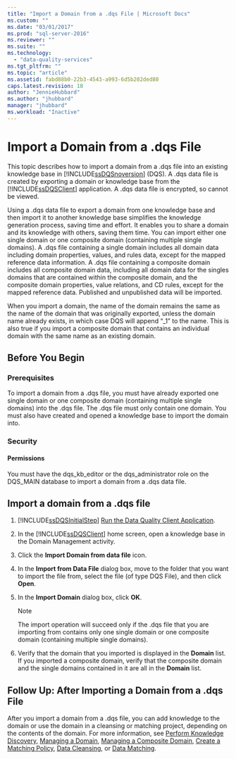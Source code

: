 ```yaml
---
title: "Import a Domain from a .dqs File | Microsoft Docs"
ms.custom: ""
ms.date: "03/01/2017"
ms.prod: "sql-server-2016"
ms.reviewer: ""
ms.suite: ""
ms.technology: 
  - "data-quality-services"
ms.tgt_pltfrm: ""
ms.topic: "article"
ms.assetid: fabd88b0-22b3-4543-a993-6d5b202ded80
caps.latest.revision: 18
author: "JennieHubbard"
ms.author: "jhubbard"
manager: "jhubbard"
ms.workload: "Inactive"
---
```

# Import a Domain from a .dqs File
  This topic describes how to import a domain from a .dqs file into an existing knowledge base in [!INCLUDE[ssDQSnoversion](../includes/ssdqsnoversion-md.md)] (DQS). A .dqs data file is created by exporting a domain or knowledge base from the [!INCLUDE[ssDQSClient](../includes/ssdqsclient-md.md)] application. A .dqs data file is encrypted, so cannot be viewed.  
  
 Using a .dqs data file to export a domain from one knowledge base and then import it to another knowledge base simplifies the knowledge generation process, saving time and effort. It enables you to share a domain and its knowledge with others, saving them time. You can import either one single domain or one composite domain (containing multiple single domains). A .dqs file containing a single domain includes all domain data including domain properties, values, and rules data, except for the mapped reference data information. A .dqs file containing a composite domain includes all composite domain data, including all domain data for the singles domains that are contained within the composite domain, and the composite domain properties, value relations, and CD rules, except for the mapped reference data. Published and unpublished data will be imported.  
  
 When you import a domain, the name of the domain remains the same as the name of the domain that was originally exported, unless the domain name already exists, in which case DQS will append “_1” to the name. This is also true if you import a composite domain that contains an individual domain with the same name as an existing domain.  
  
##  <a name="BeforeYouBegin"></a> Before You Begin  
  
###  <a name="Prerequisites"></a> Prerequisites  
 To import a domain from a .dqs file, you must have already exported one single domain or one composite domain (containing multiple single domains) into the .dqs file. The .dqs file must only contain one domain. You must also have created and opened a knowledge base to import the domain into.  
  
###  <a name="Security"></a> Security  
  
####  <a name="Permissions"></a> Permissions  
 You must have the dqs_kb_editor or the dqs_administrator role on the DQS_MAIN database to import a domain from a .dqs data file.  
  
##  <a name="Import"></a> Import a domain from a .dqs file  
  
1.  [!INCLUDE[ssDQSInitialStep](../includes/ssdqsinitialstep-md.md)] [Run the Data Quality Client Application](../data-quality-services/run-the-data-quality-client-application.md).  
  
2.  In the [!INCLUDE[ssDQSClient](../includes/ssdqsclient-md.md)] home screen, open a knowledge base in the Domain Management activity.  
  
3.  Click the **Import Domain from data file** icon.  
  
4.  In the **Import from Data File** dialog box, move to the folder that you want to import the file from, select the file (of type DQS File), and then click **Open**.  
  
5.  In the **Import Domain** dialog box, click **OK**.  
  
    > [!NOTE]  
    >  The import operation will succeed only if the .dqs file that you are importing from contains only one single domain or one composite domain (containing multiple single domains).  
  
6.  Verify that the domain that you imported is displayed in the **Domain** list. If you imported a composite domain, verify that the composite domain and the single domains contained in it are all in the **Domain** list.  
  
##  <a name="FollowUp"></a> Follow Up: After Importing a Domain from a .dqs File  
 After you import a domain from a .dqs file, you can add knowledge to the domain or use the domain in a cleansing or matching project, depending on the contents of the domain. For more information, see [Perform Knowledge Discovery](../data-quality-services/perform-knowledge-discovery.md), [Managing a Domain](../data-quality-services/managing-a-domain.md), [Managing a Composite Domain](../data-quality-services/managing-a-composite-domain.md), [Create a Matching Policy](../data-quality-services/create-a-matching-policy.md), [Data Cleansing](../data-quality-services/data-cleansing.md), or [Data Matching](../data-quality-services/data-matching.md).  
  
  
